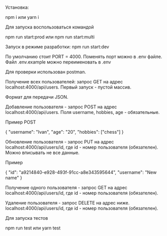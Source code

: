 Установка:

npm i или yarn i

Для запуска воспользоваться командой

npm run start:prod или npm run start:multi

Запуск в режиме разработки: npm run start:dev

По умолчанию стоит PORT = 4000. 
Поменять порт можно в .env файле. Файл .env.example можно переименовать в .env

Для проверки использован postman.

Получение всех пользователей: запрос GET на адрес localhost:4000/api/users. Первый запуск - пустой массив.

Формат для передачи JSON.

Добавление пользователя - запрос POST на адрес localhost:4000/api/users. 
Поля username, hobbies, age - обязательные.

Пример POST

{ "username": "Ivan", "age": "20", "hobbies": ["chess"] }

Обновление пользователя - запрос PUT на адрес localhost:4000/api/users/id, где id - номер пользователя (обязателен).  
Можно вписывать не все данные.

Пример

{ "id": "a9214840-e928-493f-91cc-a8e343595644", "username": "New name" }

Получение одного пользователя - запрос GET на адрес localhost:4000/api/users/id, где id - номер пользователя (обязателен).  

Удаление пользователя - запрос DELETE на адрес ниже. localhost:4000/api/users/id, где id - номер пользователя (обязателен).  

Для запуска тестов

npm run test или yarn test